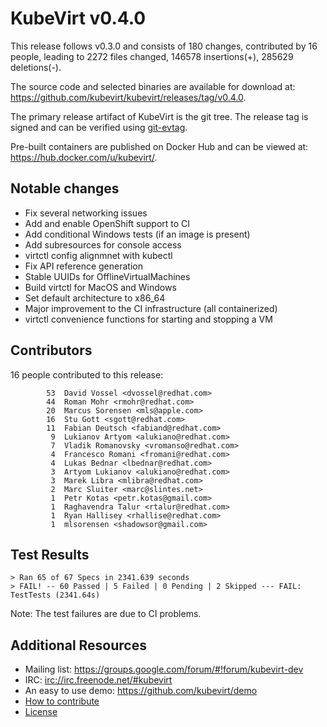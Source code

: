 KubeVirt v0.4.0
===============

This release follows v0.3.0 and consists of 180 changes, contributed by
16 people, leading to 2272 files changed, 146578 insertions(+), 285629
deletions(-).

The source code and selected binaries are available for download at:
<https://github.com/kubevirt/kubevirt/releases/tag/v0.4.0>.

The primary release artifact of KubeVirt is the git tree. The release tag is
signed and can be verified using [git-evtag][git-evtag].

Pre-built containers are published on Docker Hub and can be viewed at:
<https://hub.docker.com/u/kubevirt/>.

Notable changes
---------------

- Fix several networking issues
- Add and enable OpenShift support to CI
- Add conditional Windows tests (if an image is present)
- Add subresources for console access
- virtctl config alignmnet with kubectl
- Fix API reference generation
- Stable UUIDs for OfflineVirtualMachines
- Build virtctl for MacOS and Windows
- Set default architecture to x86_64
- Major improvement to the CI infrastructure (all containerized)
- virtctl convenience functions for starting and stopping a VM

Contributors
------------

16 people contributed to this release:

```
        53	David Vossel <dvossel@redhat.com>
        44	Roman Mohr <rmohr@redhat.com>
        20	Marcus Sorensen <mls@apple.com>
        16	Stu Gott <sgott@redhat.com>
        11	Fabian Deutsch <fabiand@redhat.com>
         9	Lukianov Artyom <alukiano@redhat.com>
         7	Vladik Romanovsky <vromanso@redhat.com>
         4	Francesco Romani <fromani@redhat.com>
         4	Lukas Bednar <lbednar@redhat.com>
         3	Artyom Lukianov <alukiano@redhat.com>
         3	Marek Libra <mlibra@redhat.com>
         2	Marc Sluiter <marc@slintes.net>
         1	Petr Kotas <petr.kotas@gmail.com>
         1	Raghavendra Talur <rtalur@redhat.com>
         1	Ryan Hallisey <rhallise@redhat.com>
         1	mlsorensen <shadowsor@gmail.com>
```

Test Results
------------

```
> Ran 65 of 67 Specs in 2341.639 seconds
> FAIL! -- 60 Passed | 5 Failed | 0 Pending | 2 Skipped --- FAIL: TestTests (2341.64s)
```

Note: The test failures are due to CI problems.

Additional Resources
--------------------

- Mailing list: <https://groups.google.com/forum/#!forum/kubevirt-dev>
- IRC: <irc://irc.freenode.net/#kubevirt>
- An easy to use demo: <https://github.com/kubevirt/demo>
- [How to contribute][contributing]
- [License][license]

[git-evtag]: https://github.com/cgwalters/git-evtag#using-git-evtag
[contributing]: https://github.com/kubevirt/kubevirt/blob/master/CONTRIBUTING.md
[license]: https://github.com/kubevirt/kubevirt/blob/master/LICENSE
